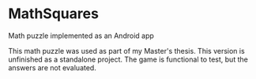 # MathSquares
Math puzzle implemented as an Android app

This math puzzle was used as part of my Master's thesis. This version is unfinished as a standalone project. 
The game is functional to test, but the answers are not evaluated. 
